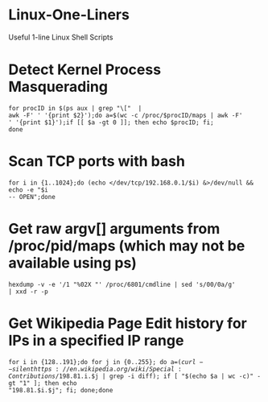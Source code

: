 # Linux-One-Liners
Useful 1-line Linux Shell Scripts

# Detect Kernel Process Masquerading
<code>for procID in $(ps aux | grep "\["  | awk -F' ' '{print $2}');do a=$(wc -c /proc/$procID/maps | awk -F' ' '{print $1}');if [[ $a -gt 0 ]]; then echo $procID; fi;  done</code>

# Scan TCP ports with bash
<code>for i in {1..1024};do (echo </dev/tcp/192.168.0.1/$i) &>/dev/null && echo -e "$i -- OPEN";done</code>

# Get raw argv[] arguments from /proc/pid/maps (which may not be available using ps)
<code>hexdump -v -e '/1 "%02X "' /proc/6801/cmdline  | sed 's/00/0a/g' | xxd -r -p</code>

# Get Wikipedia Page Edit history for IPs in a specified IP range
<code>for i in {128..191};do for j in {0..255}; do a=$(curl --silent https://en.wikipedia.org/wiki/Special:Contributions/198.81.$i.$j | grep -i diff); if [ "$(echo $a | wc -c)" -gt "1" ]; then echo "198.81.$i.$j"; fi; done;done</code>

